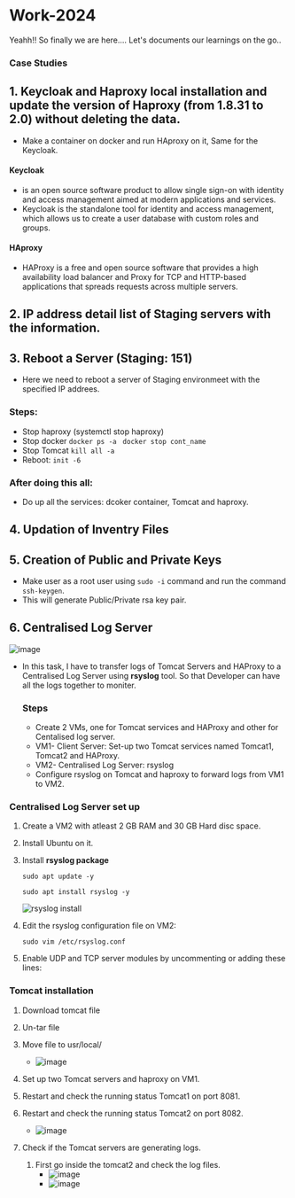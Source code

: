 # Work-2024

Yeahh!! So finally we are here....
Let's documents our learnings on the go..

### Case Studies
## 1. Keycloak and Haproxy local installation and update the version of Haproxy (from 1.8.31 to 2.0) without deleting the data.
   * Make a container on docker and run HAproxy on it, Same for the Keycloak.
   #### Keycloak
   * is an open source software product to allow single sign-on with identity and access management aimed at modern applications and services.
   * Keycloak is the standalone tool for identity and access management, which allows us to create a user database with custom roles and groups.
   #### HAproxy
   * HAProxy is a free and open source software that provides a high availability load balancer and Proxy for TCP and HTTP-based applications that spreads requests across multiple servers.
     
## 2. IP address detail list of Staging servers with the information.
   
## 3. Reboot a Server (Staging: 151)
   * Here we need to reboot a server of Staging environmeet with the specified IP addrees.
   ### Steps:
   * Stop haproxy (systemctl stop haproxy)
   * Stop docker
     ``docker ps -a
     ``
     ``docker stop cont_name
     ``
   * Stop Tomcat
     ``kill all -a
     ``
   * Reboot: ``init -6``
     
   ### After doing this all:
   * Do up all the services: dcoker container, Tomcat and haproxy.

  ## 4. Updation of Inventry Files

  ## 5. Creation of Public and Private Keys
   * Make user as a root user using ``sudo -i`` command and run the command ``ssh-keygen``.
   * This will generate Public/Private rsa key pair.

## 6. Centralised Log Server
 ![image](https://github.com/Akshaykumar05/NIC/assets/114390890/a4b724ce-dd56-47cb-afee-49cf9b9f6cff)

* In this task, I have to transfer logs of Tomcat Servers and HAProxy to a Centralised Log Server using **rsyslog** tool. So that Developer can have all the logs together to moniter.
  ### Steps
  * Create 2 VMs, one for Tomcat services and HAProxy and other for Centalised log server.
  * VM1- Client Server: Set-up two Tomcat services named Tomcat1, Tomcat2 and HAProxy.
  * VM2- Centralised Log Server: rsyslog
  * Configure rsyslog on Tomcat and haproxy to forward logs from VM1 to VM2.

 ### Centralised Log Server set up
1. Create a VM2 with atleast 2 GB RAM and 30 GB Hard disc space.
2. Install Ubuntu on it.
3. Install **rsyslog package**
   
   ```
   sudo apt update -y
   ```
   ```
   sudo apt install rsyslog -y
   ```
   ![rsyslog install](https://github.com/Akshaykumar05/NIC/assets/114390890/78f06ca3-7859-4e11-8ec9-a3b2783dc3ce)

4. Edit the rsyslog configuration file on VM2:
   ```
   sudo vim /etc/rsyslog.conf
   ```
5. Enable UDP and TCP server modules by uncommenting or adding these lines:
   
   
 ### Tomcat installation
 1. Download tomcat file 
 2. Un-tar file
 3. Move file to usr/local/
    * ![image](https://github.com/Akshaykumar05/NIC/assets/114390890/5f61cba2-3830-498f-a915-825b3e5e3a11)
 4. Set up two Tomcat servers and haproxy on VM1.
 5. Restart and check the running status Tomcat1 on port 8081.
 6. Restart and check the running status Tomcat2 on port 8082.
    *  ![image](https://github.com/Akshaykumar05/NIC/assets/114390890/623af010-748b-4641-997a-048147c18820)
   
 7. Check if the Tomcat servers are generating logs.
    1. First go inside the tomcat2 and check the log files.
       * ![image](https://github.com/Akshaykumar05/NIC/assets/114390890/af0fd3c2-ae67-48b2-9b96-eeb5d65b8c75)
       * ![image](https://github.com/Akshaykumar05/NIC/assets/114390890/ef4e13e7-0750-4da0-ab24-21a5cf226770)




